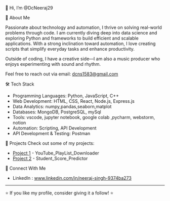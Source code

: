 👋 Hi, I’m @DcNeeraj29

👀 About Me

Passionate about technology and automation, I thrive on solving real-world problems through code. I am currently diving deep into data science and exploring Python and frameworks to build efficient and scalable applications. With a strong inclination toward automation, I love creating scripts that simplify everyday tasks and enhance productivity.

Outside of coding, I have a creative side—I am also a music producer who enjoys experimenting with sound and rhythm.

Feel free to reach out via email: dcns1583@gmail.com

🛠 Tech Stack
- Programming Languages: Python, JavaScript, C++
- Web Development: HTML, CSS, React, Node.js, Express.js
- Data Analytics: numpy,pandas,seaborn,matplot
- Databases: MongoDB, PostgreSQL, mySql
- Tools: vscode, jupyter notebook, google colab ,pycharm, webstorm, notion
- Automation: Scripting, API Development
- API Development & Testing: Postman

📂 Projects
Check out some of my projects:
- [Project 1](#) - YouTube_PlayList_Downloader
- [Project 2](#) - Student_Score_Predictor

🤝 Connect With Me
- LinkedIn : www.linkedin.com/in/neeraj-singh-9374ba273
  



---
⭐ If you like my profile, consider giving it a follow! ⭐

